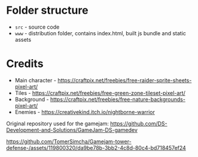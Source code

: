 # Folder structure

- `src` - source code 
- `www` - distribution folder, contains index.html, built js bundle and static assets

# Credits

- Main character - https://craftpix.net/freebies/free-raider-sprite-sheets-pixel-art/
- Tiles - https://craftpix.net/freebies/free-green-zone-tileset-pixel-art/
- Background - https://craftpix.net/freebies/free-nature-backgrounds-pixel-art/
- Enemies - https://creativekind.itch.io/nightborne-warrior

Original repository used for the gamejam: https://github.com/DS-Development-and-Solutions/GameJam-DS-gamedev

https://github.com/TomerSimcha/Gamejam-tower-defense-/assets/119800320/da9be78b-3bb2-4c8d-80c4-bd718457ef24





